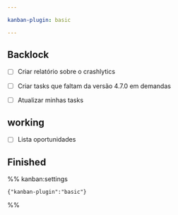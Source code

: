```yaml
---

kanban-plugin: basic

---
```


## Backlock

- [ ] Criar relatório sobre o crashlytics
- [ ] Criar tasks que faltam da versão 4.7.0 em demandas
- [ ] Atualizar minhas tasks


## working

- [ ] Lista oportunidades


## Finished





%% kanban:settings
```
{"kanban-plugin":"basic"}
```
%%
